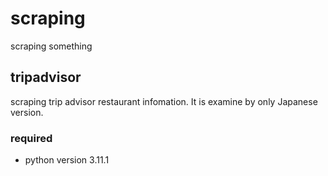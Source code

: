 # scraping
scraping something
## tripadvisor
scraping trip advisor restaurant infomation. It is examine by only Japanese version.
### required
- python version 3.11.1